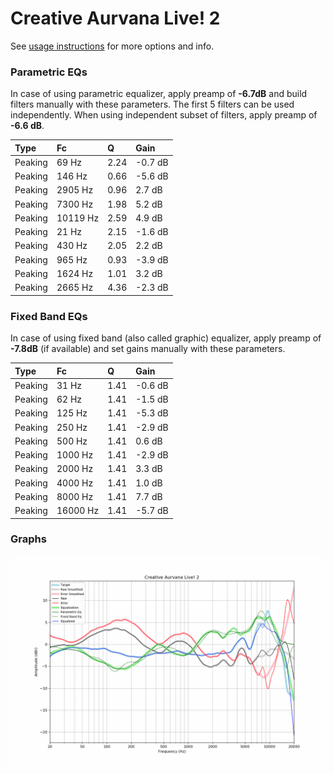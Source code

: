 # Creative Aurvana Live! 2
See [usage instructions](https://github.com/jaakkopasanen/AutoEq#usage) for more options and info.

### Parametric EQs
In case of using parametric equalizer, apply preamp of **-6.7dB** and build filters manually
with these parameters. The first 5 filters can be used independently.
When using independent subset of filters, apply preamp of **-6.6 dB**.

| Type    | Fc       |    Q | Gain    |
|:--------|:---------|:-----|:--------|
| Peaking | 69 Hz    | 2.24 | -0.7 dB |
| Peaking | 146 Hz   | 0.66 | -5.6 dB |
| Peaking | 2905 Hz  | 0.96 | 2.7 dB  |
| Peaking | 7300 Hz  | 1.98 | 5.2 dB  |
| Peaking | 10119 Hz | 2.59 | 4.9 dB  |
| Peaking | 21 Hz    | 2.15 | -1.6 dB |
| Peaking | 430 Hz   | 2.05 | 2.2 dB  |
| Peaking | 965 Hz   | 0.93 | -3.9 dB |
| Peaking | 1624 Hz  | 1.01 | 3.2 dB  |
| Peaking | 2665 Hz  | 4.36 | -2.3 dB |

### Fixed Band EQs
In case of using fixed band (also called graphic) equalizer, apply preamp of **-7.8dB**
(if available) and set gains manually with these parameters.

| Type    | Fc       |    Q | Gain    |
|:--------|:---------|:-----|:--------|
| Peaking | 31 Hz    | 1.41 | -0.6 dB |
| Peaking | 62 Hz    | 1.41 | -1.5 dB |
| Peaking | 125 Hz   | 1.41 | -5.3 dB |
| Peaking | 250 Hz   | 1.41 | -2.9 dB |
| Peaking | 500 Hz   | 1.41 | 0.6 dB  |
| Peaking | 1000 Hz  | 1.41 | -2.9 dB |
| Peaking | 2000 Hz  | 1.41 | 3.3 dB  |
| Peaking | 4000 Hz  | 1.41 | 1.0 dB  |
| Peaking | 8000 Hz  | 1.41 | 7.7 dB  |
| Peaking | 16000 Hz | 1.41 | -5.7 dB |

### Graphs
![](./Creative%20Aurvana%20Live!%202.png)